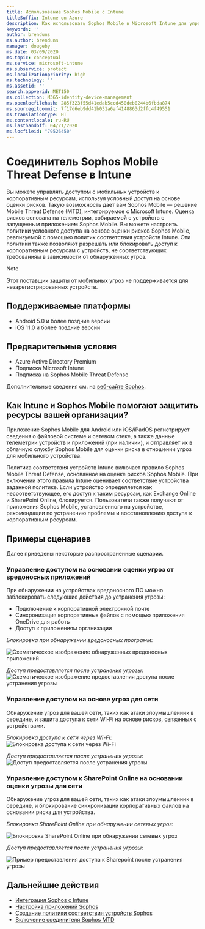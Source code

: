 ```yaml
---
title: Использование Sophos Mobile с Intune
titleSuffix: Intune on Azure
description: Как использовать Sophos Mobile в Microsoft Intune для управления доступом к корпоративным ресурсам с мобильных устройств.
keywords: ''
author: brenduns
ms.author: brenduns
manager: dougeby
ms.date: 03/09/2020
ms.topic: conceptual
ms.service: microsoft-intune
ms.subservice: protect
ms.localizationpriority: high
ms.technology: ''
ms.assetid: ''
search.appverid: MET150
ms.collection: M365-identity-device-management
ms.openlocfilehash: 285f323f55d41edab5ccd450deb0244b6fbda874
ms.sourcegitcommit: 7f17d6eb9dd41b031a6af4148863d2ffc4f49551
ms.translationtype: HT
ms.contentlocale: ru-RU
ms.lasthandoff: 04/21/2020
ms.locfileid: "79526450"
---
```

# <a name="sophos-mobile-threat-defense-connector-with-intune"></a>Соединитель Sophos Mobile Threat Defense в Intune
Вы можете управлять доступом с мобильных устройств к корпоративным ресурсам, используя условный доступ на основе оценки рисков. Такую возможность дает вам Sophos Mobile — решение Mobile Threat Defense (MTD), интегрируемое с Microsoft Intune. Оценка рисков основана на телеметрии, собираемой с устройств с запущенным приложением Sophos Mobile.
Вы можете настроить политики условного доступа на основе оценки рисков Sophos Mobile, реализуемой с помощью политик соответствия устройств Intune. Эти политики также позволяют разрешать или блокировать доступ к корпоративным ресурсам с устройств, не соответствующих требованиям в зависимости от обнаруженных угроз.

> [!NOTE]
> Этот поставщик защиты от мобильных угроз не поддерживается для незарегистрированных устройств.

## <a name="supported-platforms"></a>Поддерживаемые платформы

- Android 5.0 и более поздние версии
- iOS 11.0 и более поздние версии

## <a name="prerequisites"></a>Предварительные условия

- Azure Active Directory Premium
- Подписка Microsoft Intune
- Подписка на Sophos Mobile Threat Defense

Дополнительные сведения см. на [веб-сайте Sophos](https://www.sophos.com/products/mobile-control.aspx).

## <a name="how-do-intune-and-sophos-mobile-help-protect-your-company-resources"></a>Как Intune и Sophos Mobile помогают защитить ресурсы вашей организации?

Приложение Sophos Mobile для Android или iOS/iPadOS регистрирует сведения о файловой системе и сетевом стеке, а также данные телеметрии устройств и приложений (при наличии), и отправляет их в облачную службу Sophos Mobile для оценки риска в отношении угроз для мобильного устройства.

Политика соответствия устройств Intune включает правило Sophos Mobile Threat Defense, основанное на оценке рисков Sophos Mobile. При включении этого правила Intune оценивает соответствие устройства заданной политике. Если устройство определяется как несоответствующее, его доступ к таким ресурсам, как Exchange Online и SharePoint Online, блокируется. Пользователи также получают от приложения Sophos Mobile, установленного на устройстве, рекомендации по устранению проблемы и восстановлению доступа к корпоративным ресурсам.  

## <a name="sample-scenarios"></a>Примеры сценариев

Далее приведены некоторые распространенные сценарии.

### <a name="control-access-based-on-threats-from-malicious-apps"></a>Управление доступом на основании оценки угроз от вредоносных приложений

При обнаружении на устройствах вредоносного ПО можно заблокировать следующие действия до устранения угрозы:

- Подключение к корпоративной электронной почте
- Синхронизация корпоративных файлов с помощью приложения OneDrive для работы
- Доступ к приложениям организации

*Блокировка при обнаружении вредоносных программ*:

![Схематическое изображение обнаруженных вредоносных приложений](./media/sophos-mtd-connector/sophos-malicious-apps-blocked.png)  

*Доступ предоставляется после устранения угрозы*:  
![Схематическое изображение предоставления доступа после устранения угрозы](./media/sophos-mtd-connector/sophos-malicious-apps-unblocked.png)

### <a name="control-access-based-on-threat-to-network"></a>Управление доступом на основе угроз для сети

Обнаружение угроз для вашей сети, таких как атаки злоумышленник в середине, и защита доступа к сети Wi-Fi на основе рисков, связанных с устройствами.  

*Блокировка доступа к сети через Wi-Fi*:  
![Блокировка доступа к сети через Wi-Fi](./media/sophos-mtd-connector/sophos-network-wifi-blocked.png)

*Доступ предоставляется после устранения угрозы*:   
![Доступ предоставляется после устранения угрозы](./media/sophos-mtd-connector/sophos-network-wifi-unblocked.png)  

### <a name="control-access-to-sharepoint-online-based-on-threat-to-network"></a>Управление доступом к SharePoint Online на основании оценки угрозы для сети

Обнаружение угроз для вашей сети, таких как атаки злоумышленник в середине, и блокирование синхронизации корпоративных файлов на основании риска для устройства.  

*Блокировка SharePoint Online при обнаружении сетевых угроз*:

![Блокировка SharePoint Online при обнаружении сетевых угроз](./media/sophos-mtd-connector/sophos-network-spo-blocked.png)  

*Доступ предоставляется после устранения угрозы*:

![Пример предоставления доступа к Sharepoint после устранения угрозы](./media/sophos-mtd-connector/sophos-network-spo-unblocked.png)  

<!-- 
### Control access on unenrolled devices based on threats from malicious apps

When the Sophos Mobile Threat Defense solution considers a device to be infected:

![App protection policy blocks due to detected malware](./media/sophos-mtd-connector/sophos-mobile-app-policy-block.png)

Access is granted on remediation:

![Access is granted on remediation for App protection policy](./media/sophos-mtd-connector/sophos-mobile-app-policy-remediated.png)
-->

## <a name="next-steps"></a>Дальнейшие действия

- [Интеграция Sophos с Intune](sophos-mtd-connector-integration.md)
- [Настройка приложений Sophos](mtd-apps-ios-app-configuration-policy-add-assign.md)
- [Создание политики соответствия устройств Sophos](mtd-device-compliance-policy-create.md)
- [Включение соединителя Sophos MTD](mtd-connector-enable.md)
